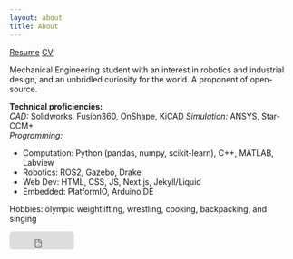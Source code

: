 ```yaml
---
layout: about
title: About 
---
```


[Resume](https://nzge.github.io/assets/media/about/nathan-ge_resume.pdf)
[CV](https://nzge.github.io/assets/media/about/nathan-ge_resume.pdf)

Mechanical Engineering student with an interest in robotics and industrial design, and an unbridled curiosity for the world. A proponent of open-source. 

**Technical proficiencies:**  
*CAD:* Solidworks, Fusion360, OnShape, KiCAD
*Simulation:* ANSYS, Star-CCM+  
*Programming:*
- Computation: Python (pandas, numpy, scikit-learn), C++, MATLAB, Labview
- Robotics: ROS2, Gazebo, Drake
- Web Dev: HTML, CSS, JS, Next.js, Jekyll/Liquid  
- Embedded: PlatformIO, ArduinoIDE  

Hobbies: olympic weightlifting, wrestling, cooking, backpacking, and singing

<iframe src="https://github.com/sponsors/nzge/button" title="Sponsor nzge" height="32" width="114" style="margin: 0 auto; border: 0; border-radius: 6px;"></iframe>
